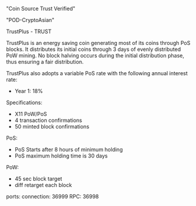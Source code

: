 "Coin Source Trust Verified"

"POD-CryptoAsian"

TrustPlus - TRUST

TrustPlus is an energy saving coin generating most of its coins through PoS blocks. It distributes its initial coins through 3 days of evenly distributed PoW mining. No block halving occurs during the initial distribution phase, thus ensuring a fair distribution.

TrustPlus also adopts a variable PoS rate with the following annual interest rate:
- Year 1: 18%

Specifications:

- X11 PoW/PoS
- 4 transaction confirmations
- 50 minted block confirmations

PoS:
- PoS Starts after 8 hours of minimum holding
- PoS maximum holding time is 30 days

PoW: 
- 45 sec block target
- diff retarget each block

ports:
connection:	36999
RPC: 36998
